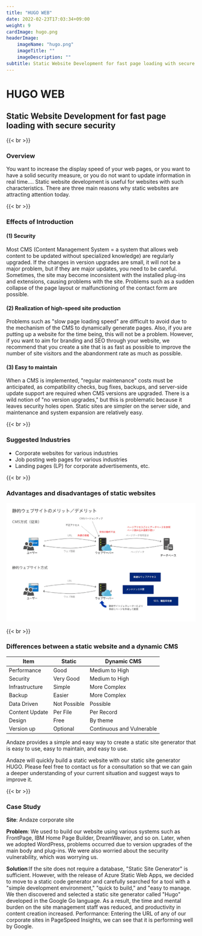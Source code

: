 ```yaml
---
title: "HUGO WEB"
date: 2022-02-23T17:03:34+09:00
weight: 9
cardImage: hugo.png
headerImage:
    imageName: "hugo.png"
    imageTitle: ""
    imageDescription: ""
subtitle: Static Website Development for fast page loading with secure security
---
```


# HUGO WEB

## Static Website Development for fast page loading with secure security

{{< br >}}

### Overview

You want to increase the display speed of your web pages, or you want to have a solid security measure, or you do not want to update information in real time.... Static website development is useful for websites with such characteristics. There are three main reasons why static websites are attracting attention today.

{{< br >}}

### Effects of Introduction

#### (1) Security

Most CMS (Content Management System = a system that allows web content to be updated without specialized knowledge) are regularly upgraded. If the changes in version upgrades are small, it will not be a major problem, but if they are major updates, you need to be careful. Sometimes, the site may become inconsistent with the installed plug-ins and extensions, causing problems with the site. Problems such as a sudden collapse of the page layout or malfunctioning of the contact form are possible.

#### (2) Realization of high-speed site production

Problems such as "slow page loading speed" are difficult to avoid due to the mechanism of the CMS to dynamically generate pages. Also, if you are putting up a website for the time being, this will not be a problem. However, if you want to aim for branding and SEO through your website, we recommend that you create a site that is as fast as possible to improve the number of site visitors and the abandonment rate as much as possible.

#### (3) Easy to maintain

When a CMS is implemented, "regular maintenance" costs must be anticipated, as compatibility checks, bug fixes, backups, and server-side update support are required when CMS versions are upgraded. There is a wild notion of "no version upgrades," but this is problematic because it leaves security holes open. Static sites are simpler on the server side, and maintenance and system expansion are relatively easy.

{{< br >}}

### Suggested Industries

- Corporate websites for various industries
- Job posting web pages for various industries
- Landing pages (LP) for corporate advertisements, etc.

{{< br >}}

### Advantages and disadvantages of static websites

![ Image is not Available !](hugo-web.webp)

{{< br >}}

### Differences between a static website and a dynamic CMS

| Item | Static | Dynamic CMS |
| ---------------- | ------------ | -------------- |
Performance | Good | Medium to High |
| Security | Very Good | Medium to High |
| Infrastructure | Simple | More Complex | 
| Backup | Easier | More Complex |
| Data Driven | Not Possible | Possible |
| Content Update | Per File | Per Record |
| Design | Free | By theme | 
| Version up | Optional | Continuous and Vulnerable |

Andaze provides a simple and easy way to create a static site generator that is easy to use, easy to maintain, and easy to use.

Andaze will quickly build a static website with our static site generator HUGO. Please feel free to contact us for a consultation so that we can gain a deeper understanding of your current situation and suggest ways to improve it.

{{< br >}}

### Case Study

**Site**: Andaze corporate site  

**Problem**: We used to build our website using various systems such as FrontPage, IBM Home Page Builder, DreamWeaver, and so on. Later, when we adopted WordPress, problems occurred due to version upgrades of the main body and plug-ins. We were also worried about the security vulnerability, which was worrying us.  

**Solution**:If the site does not require a database, "Static Site Generator" is sufficient. However, with the release of Azure Static Web Apps, we decided to move to a static code generator and carefully searched for a tool with a "simple development environment," "quick to build," and "easy to manage. We then discovered and selected a static site generator called "Hugo" developed in the Google Go language. As a result, the time and mental burden on the site management staff was reduced, and productivity in content creation increased. Performance: Entering the URL of any of our corporate sites in PageSpeed Insights, we can see that it is performing well by Google.